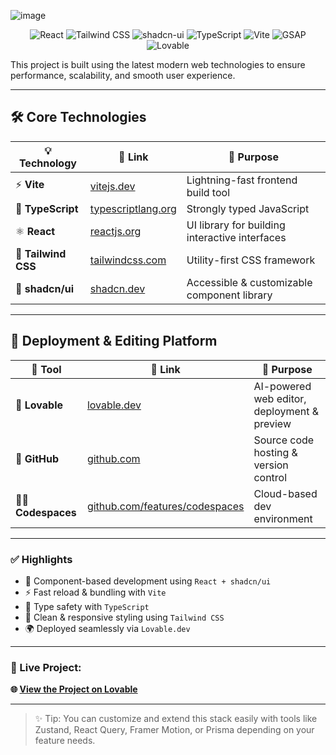 ![image](https://github.com/user-attachments/assets/69a42dbe-ddbc-4f39-9864-0e46d164d4c8)



<p align="center">
  <img src="https://img.shields.io/badge/React-20232A?style=for-the-badge&logo=react&logoColor=61DAFB" alt="React" />
  <img src="https://img.shields.io/badge/Tailwind-0EA5E9?style=for-the-badge&logo=tailwindcss&logoColor=white" alt="Tailwind CSS" />
  <img src="https://img.shields.io/badge/shadcn/ui-111827?style=for-the-badge&logo=vercel&logoColor=white" alt="shadcn-ui" />
  <img src="https://img.shields.io/badge/TypeScript-3178C6?style=for-the-badge&logo=typescript&logoColor=white" alt="TypeScript" />
  <img src="https://img.shields.io/badge/Vite-646CFF?style=for-the-badge&logo=vite&logoColor=white" alt="Vite" />
  <img src="https://img.shields.io/badge/GSAP-88CE02?style=for-the-badge&logo=greensock&logoColor=black" alt="GSAP" />
  <img src="https://img.shields.io/badge/Lovable.dev-8B5CF6?style=for-the-badge&logo=data:image/svg+xml;base64,PHN2ZyBmaWxsPSJ3aGl0ZSIgdmlld0JveD0iMCAwIDUwIDI1IiB4bWxucz0iaHR0cDovL3d3dy53My5vcmcvMjAwMC9zdmciPjxwYXRoIGQ9Ik0xMiAwQzQuMiAwIDAgNC4yIDAgMTIuNXM0LjIgMTIuNSAxMiAxMi41czEyLTQuMiAxMi0xMi41U0x3LjggMCAxMiAwWm0xMiA0YzIuMiAwIDQuMyAxLjcgNC4zIDQuNCAwIDIuNi0yLjEgNC4zLTQuMyA0LjMtMi4zIDAtNC4zLTEuNy00LjMtNC4zIDAtMi43IDIuMS00LjQgNC4zLTQuNFoiLz48L3N2Zz4=&logoColor=white" alt="Lovable" />
</p>




This project is built using the latest modern web technologies to ensure performance, scalability, and smooth user experience.

---

## 🛠️ Core Technologies

| 💡 Technology      | 🔗 Link                                       | 🔧 Purpose                                      |
|--------------------|-----------------------------------------------|------------------------------------------------|
| ⚡ **Vite**         | [vitejs.dev](https://vitejs.dev/)             | Lightning-fast frontend build tool             |
| 🧠 **TypeScript**   | [typescriptlang.org](https://www.typescriptlang.org/) | Strongly typed JavaScript                      |
| ⚛ **React**        | [reactjs.org](https://reactjs.org/)           | UI library for building interactive interfaces |
| 🎨 **Tailwind CSS**| [tailwindcss.com](https://tailwindcss.com/)   | Utility-first CSS framework                    |
| 🧱 **shadcn/ui**    | [shadcn.dev](https://ui.shadcn.com/)          | Accessible & customizable component library    |

---

## 🚀 Deployment & Editing Platform

| 🧠 Tool          | 🔗 Link                                   | 🧩 Purpose                                     |
|------------------|-------------------------------------------|-----------------------------------------------|
| 💜 **Lovable**    | [lovable.dev](https://lovable.dev/)       | AI-powered web editor, deployment & preview   |
| 🐙 **GitHub**     | [github.com](https://github.com/)         | Source code hosting & version control         |
| 🧑‍💻 **Codespaces** | [github.com/features/codespaces](https://github.com/features/codespaces) | Cloud-based dev environment                   |

---

### ✅ Highlights

- 🧩 Component-based development using `React + shadcn/ui`
- ⚡ Fast reload & bundling with `Vite`
- 🧠 Type safety with `TypeScript`
- 🎨 Clean & responsive styling using `Tailwind CSS`
- 🌍 Deployed seamlessly via `Lovable.dev`

---

### 🔗 Live Project:
**🌐 [View the Project on Lovable](https://lovable.dev/projects/39f31d91-ddc4-4c8e-86be-0f370c9a17c4)**

---

> ✨ Tip: You can customize and extend this stack easily with tools like Zustand, React Query, Framer Motion, or Prisma depending on your feature needs.

